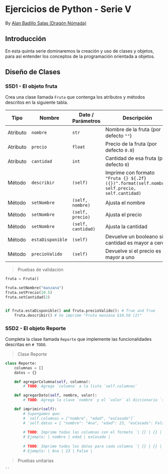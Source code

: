# Ejercicios de Python - Serie V

By [Alan Badillo Salas (Dragón Nómada)](dragonnomada.medium.com)

## Introducción

En esta quinta serie dominaremos la creación y uso de clases y objetos, para así entender los conceptos de la programación orientada a objetos.

## Diseño de Clases

### S5D1 - El objeto fruta

Crea una clase llamada `Fruta` que contenga los atributos y métodos descritos en la siguiente tabla.

Tipo | Nombre | Dato / Parámetros | Descripción
--- | --- | --- | ---
Atributo | `nombre` | `str` | Nombre de la fruta (por defecto `""`)
Atributo | `precio` | `float` | Precio de la fruta (por defecto `0.0`)
Atributo | `cantidad` | `int` | Cantidad de esa fruta (por defecto `0`)
Método | `describir` | `(self)` | Imprime con formato `"Fruta {} ${.2f} ({})".format(self.nombre, self.precio, self.cantidad)`
Método | `setNombre` | `(self, nombre)` | Ajusta el nombre
Método | `setNombre` | `(self, precio)` | Ajusta el precio
Método | `setNombre` | `(self, cantidad)` | Ajusta la cantidad
Método | `estaDisponible` | `(self)` | Devuelve un booleano si la cantidad es mayor a cero
Método | `precioValido` | `(self)` | Devuelve si el precio es mayor a uno

> Pruebas de validación

```py
fruta = Fruta()

fruta.setNombre("manzana")
fruta.setPrecio(10.5)
fruta.setCantidad(2)


if fruta.estaDisponible() and fruta.precioValido(): # True and True
    fruta.describir() # Se imprime "Fruta manzana $10.50 (2)"
```

### S5D2 - El objeto Reporte

Completa la clase llamada `Reporte` que implemente las funcionalidades descritas en `# TODO`.

> Clase Reporte

```py
class Reporte:
    columnas = []
    datos = {}

    def agregarColumna(self, columna):
        # TODO: Agrega `columna` a la lista `self.columnas`

    def agregarDato(self, nombre, valor):
        # TODO: Agrega la clave `nombre` y el `valor` al diccionario `self.datos`

    def imprimir(self):
        # Supongamos que:
        # `self.columnas = ["nombre", "edad", "esCasado"]`
        # `self.datos = { "nombre": "Ana", "edad": 23, "esCasado": False }`
        
        # TODO: Imprime todas las columnas con el formato `| {} | {} | ... |` para cada columna
        # Ejemplo: | nombre | edad | esCasado |
        
        # TODO: Imprime todos los datos para cada columna `| {} | {} | ... |` para cada columna
        # Ejemplo: | Ana | 23 | False |
```

> Pruebas unitarias

```py
`` 

